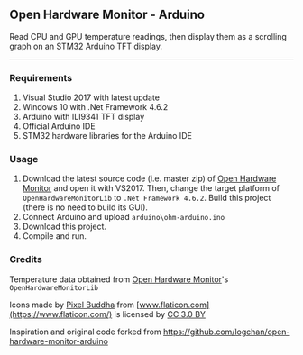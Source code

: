 ## Open Hardware Monitor - Arduino

Read CPU and GPU temperature readings, then display them as a scrolling graph on an STM32 Arduino TFT display.

-----

### Requirements

1. Visual Studio 2017 with latest update
2. Windows 10 with .Net Framework 4.6.2
3. Arduino with ILI9341 TFT display
4. Official Arduino IDE
5. STM32 hardware libraries for the Arduino IDE

### Usage

1. Download the latest source code (i.e. master zip) of [Open Hardware Monitor](https://github.com/openhardwaremonitor/openhardwaremonitor) and open it with VS2017. Then,
change the target platform of `OpenHardwareMonitorLib` to `.Net Framework 4.6.2`. Build this project (there is no need to build its GUI).
2. Connect Arduino and upload `arduino\ohm-arduino.ino`
3. Download this project.
4. Compile and run.

### Credits

Temperature data obtained from [Open Hardware Monitor](https://github.com/openhardwaremonitor/openhardwaremonitor)'s `OpenHardwareMonitorLib`

Icons made by [Pixel Buddha](https://www.flaticon.com/authors/pixel-buddha) from [www.flaticon.com](https://www.flaticon.com/) 
is licensed by [CC 3.0 BY](http://creativecommons.org/licenses/by/3.0/)

Inspiration and original code forked from https://github.com/logchan/open-hardware-monitor-arduino
